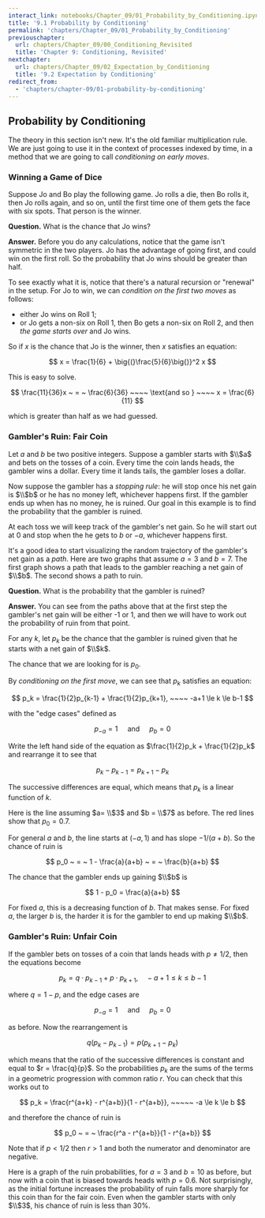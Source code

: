 ```yaml
---
interact_link: notebooks/Chapter_09/01_Probability_by_Conditioning.ipynb
title: '9.1 Probability by Conditioning'
permalink: 'chapters/Chapter_09/01_Probability_by_Conditioning'
previouschapter:
  url: chapters/Chapter_09/00_Conditioning_Revisited
  title: 'Chapter 9: Conditioning, Revisited'
nextchapter:
  url: chapters/Chapter_09/02_Expectation_by_Conditioning
  title: '9.2 Expectation by Conditioning'
redirect_from:
  - 'chapters/chapter-09/01-probability-by-conditioning'
---
```


## Probability by Conditioning

The theory in this section isn't new. It's the old familiar multiplication rule. We are just going to use it in the context of processes indexed by time, in a method that we are going to call *conditioning on early moves*.

### Winning a Game of Dice
Suppose Jo and Bo play the following game. Jo rolls a die, then Bo rolls it, then Jo rolls again, and so on, until the first time one of them gets the face with six spots. That person is the winner.

**Question.** What is the chance that Jo wins?

**Answer.** Before you do any calculations, notice that the game isn't symmetric in the two players. Jo has the advantage of going first, and could win on the first roll. So the probability that Jo wins should be greater than half.

To see exactly what it is, notice that there's a natural recursion or "renewal" in the setup. For Jo to win, we can *condition on the first two moves* as follows:
- either Jo wins on Roll 1;
- or Jo gets a non-six on Roll 1, then Bo gets a non-six on Roll 2, and then *the game starts over* and Jo wins.

So if $x$ is the chance that Jo is the winner, then $x$ satisfies an equation:

$$
x = \frac{1}{6} + \big{(}\frac{5}{6}\big{)}^2 x
$$

This is easy to solve.

$$
\frac{11}{36}x ~ = ~ \frac{6}{36} ~~~~ \text{and so } ~~~~ x = \frac{6}{11}
$$

which is greater than half as we had guessed.

### Gambler's Ruin: Fair Coin
Let $a$ and $b$ be two positive integers. Suppose a gambler starts with $\\$a$ and bets on the tosses of a coin. Every time the coin lands heads, the gambler wins a dollar. Every time it lands tails, the gambler loses a dollar. 

Now suppose the gambler has a *stopping rule*: he will stop once his net gain is $\\$b$ or he has no money left, whichever happens first. If the gambler ends up when has no money, he is ruined. Our goal in this example is to find the probability that the gambler is ruined.

At each toss we will keep track of the gambler's net gain. So he will start out at 0 and stop when the he gets to $b$ or $-a$, whichever happens first.

It's a good idea to start visualizing the random trajectory of the gambler's net gain as a *path*. Here are two graphs that assume $a = 3$ and $b = 7$. The first graph shows a path that leads to the gambler reaching a net gain of $\\$b$. The second shows a path to ruin.

**Question.** What is the probability that the gambler is ruined?

**Answer.** You can see from the paths above that at the first step the gambler's net gain will be either -1 or 1, and then we will have to work out the probability of ruin from that point.

For any $k$, let $p_k$ be the chance that the gambler is ruined given that he starts with a net gain of $\\$k$. 

The chance that we are looking for is $p_0$. 

By *conditioning on the first move*, we can see that $p_k$ satisfies an equation:

$$ 
p_k = \frac{1}{2}p_{k-1} + \frac{1}{2}p_{k+1}, ~~~~ -a+1 \le k \le b-1
$$

with the "edge cases" defined as

$$
p_{-a} = 1 ~~~~~ \text{and} ~~~~~ p_b = 0
$$

Write the left hand side of the equation as $\frac{1}{2}p_k + \frac{1}{2}p_k$ and rearrange it to see that 

$$
p_k - p_{k-1} = p_{k+1} - p_k
$$

The successive differences are equal, which means that $p_k$ is a linear function of $k$.

Here is the line assuming $a= \\$3$ and $b = \\$7$ as before. The red lines show that $p_0 = 0.7$.

For general $a$ and $b$, the line starts at $(-a, 1)$ and has slope $-1/(a+b)$. So
the chance of ruin is

$$
p_0 ~ = ~ 1 - \frac{a}{a+b} ~ = ~  \frac{b}{a+b}
$$

The chance that the gambler ends up gaining $\\$b$ is

$$
1 - p_0 = \frac{a}{a+b}
$$

For fixed $a$, this is a decreasing function of $b$. That makes sense. For fixed $a$, the larger $b$ is, the harder it is for the gambler to end up making $\\$b$.

### Gambler's Ruin: Unfair Coin
If the gambler bets on tosses of a coin that lands heads with $p \ne 1/2$, then the equations become

$$
p_k = q\cdot p_{k-1} + p\cdot p_{k+1}, ~~~~ -a+1 \le k \le b-1
$$

where $q = 1-p$, and the edge cases are 

$$
p_{-a} = 1 ~~~~~ \text{and} ~~~~~ p_b = 0
$$

as before. Now the rearrangement is

$$
q(p_k - p_{k-1}) = p(p_{k+1} - p_k)
$$

which means that the ratio of the successive differences is constant and equal to $r = \frac{q}{p}$. So the probabilities $p_k$ are the sums of the terms in a geometric progression with common ratio $r$. You can check that this works out to

$$
p_k = \frac{r^{a+k} - r^{a+b}}{1 - r^{a+b}}, ~~~~~ -a \le k \le b
$$

and therefore the chance of ruin is

$$
p_0 ~ =  ~ \frac{r^a - r^{a+b}}{1 - r^{a+b}}
$$

Note that if $p < 1/2$ then $r > 1$ and both the numerator and denominator are negative.

Here is a graph of the ruin probabilities, for $a = 3$ and $b = 10$ as before, but now with a coin that is biased towards heads with $p = 0.6$. Not surprisingly, as the initial fortune increases the probability of ruin falls more sharply for this coin than for the fair coin. Even when the gambler starts with only $\\$3$, his chance of ruin is less than 30%.
